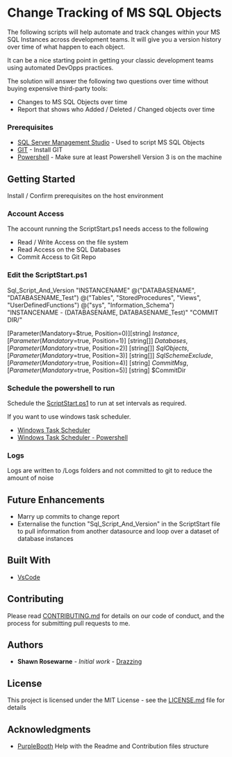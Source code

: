 # Change Tracking of MS SQL Objects

The following scripts will help automate and track changes within your MS SQL Instances across development teams. It will give you a version history over time of what happen to each object.

It can be a nice starting point in getting your classic development teams using automated DevOpps practices.

The solution will answer the following two questions over time without buying expensive third-party tools:

- Changes to MS SQL Objects over time
- Report that shows who Added / Deleted / Changed objects over time

### Prerequisites

- [SQL Server Management Studio](https://docs.microsoft.com/en-us/sql/ssms/download-sql-server-management-studio-ssms) - Used to script MS SQL Objects
- [GIT](https://git-scm.com/downloads) - Install GIT
- [Powershell](https://docs.microsoft.com/en-us/powershell/scripting/install/installing-powershell) - Make sure at least Powershell Version 3 is on the machine

## Getting Started

Install / Confirm prerequisites on the host environment

### Account Access

The account running the ScriptStart.ps1 needs access to the following

- Read / Write Access on the file system
- Read Access on the SQL Databases
- Commit Access to Git Repo

### Edit the ScriptStart.ps1

Sql_Script_And_Version "INSTANCENAME" @("DATABASENAME", "DATABASENAME_Test") @("Tables", "StoredProcedures", "Views", "UserDefinedFunctions") @("sys", "Information_Schema") "INSTANCENAME - (DATABASENAME, DATABASENAME_Test)" "COMMIT DIR/"

[Parameter(Mandatory=\$true, Position=0)][string] $Instance,
[Parameter(Mandatory=$true, Position=1)]
[string[]] $Databases,
[Parameter(Mandatory=$true, Position=2)]
[string[]] $SqlObjects,
[Parameter(Mandatory=$true, Position=3)]
[string[]] $SqlSchemeExclude,
[Parameter(Mandatory=$true, Position=4)]
[string] $CommitMsg,
[Parameter(Mandatory=$true, Position=5)]
[string] \$CommitDir

### Schedule the powershell to run

Schedule the [ScriptStart.ps1](ScriptStart.ps1) to run at set intervals as required.

If you want to use windows task scheduler.

- [Windows Task Scheduler](https://docs.microsoft.com/en-us/windows/win32/taskschd/task-scheduler-start-page)
- [Windows Task Scheduler - Powershell](https://social.technet.microsoft.com/wiki/contents/articles/38580.configure-to-run-a-powershell-script-into-task-scheduler.aspx)

### Logs

Logs are written to /Logs folders and not committed to git to reduce the amount of noise

## Future Enhancements

- Marry up commits to change report
- Externalise the function "Sql_Script_And_Version" in the ScriptStart file to pull information from another datasource and loop over a dataset of database instances

## Built With

- [VsCode](https://code.visualstudio.com/)

## Contributing

Please read [CONTRIBUTING.md](https://github.com/Drazzing/mssqlobjectstogit/blob/master/CONTRIBUTING.md) for details on our code of conduct, and the process for submitting pull requests to me.

## Authors

- **Shawn Rosewarne** - _Initial work_ - [Drazzing](https://github.com/Drazzing)

## License

This project is licensed under the MIT License - see the [LICENSE.md](LICENSE.md) file for details

## Acknowledgments

- [PurpleBooth](https://github.com/PurpleBooth) Help with the Readme and Contribution files structure
